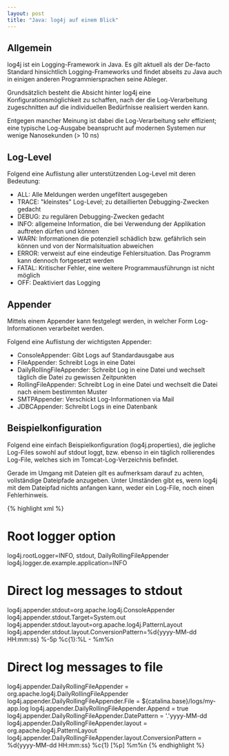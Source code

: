```yaml
---
layout: post
title: "Java: log4j auf einem Blick"
---
```




## Allgemein
log4j ist ein Logging-Framework in Java. Es gilt aktuell als der De-facto Standard hinsichtlich Logging-Frameworks und findet abseits zu Java auch in einigen anderen Programmiersprachen seine Ableger.

Grundsätzlich besteht die Absicht hinter log4j eine Konfigurationsmöglichkeit zu schaffen, nach der die Log-Verarbeitung zugeschnitten auf die individuellen Bedürfnisse realisiert werden kann.

Entgegen mancher Meinung ist dabei die Log-Verarbeitung sehr effizient; eine typische Log-Ausgabe beansprucht auf modernen Systemen nur wenige Nanosekunden (> 10 ns)

## Log-Level

Folgend eine Auflistung aller unterstützenden Log-Level mit deren Bedeutung:

- ALL: Alle Meldungen werden ungefiltert ausgegeben
- TRACE: "kleinstes" Log-Level; zu detaillierten Debugging-Zwecken gedacht
- DEBUG: zu regulären Debugging-Zwecken gedacht
- INFO: allgemeine Information, die bei Verwendung der Applikation auftreten dürfen und können
- WARN:  Informationen die potenziell schädlich bzw. gefährlich sein können und von der Normalsituation abweichen
- ERROR: verweist auf eine eindeutige Fehlersituation. Das Programm kann dennoch fortgesetzt werden
- FATAL: Kritischer Fehler, eine weitere Programmausführungn ist nicht möglich
- OFF: Deaktiviert das Logging

## Appender

Mittels einem Appender kann festgelegt werden, in welcher Form Log-Informationen verarbeitet werden.

Folgend eine Auflistung der wichtigsten Appender:

- ConsoleAppender: Gibt Logs auf Standardausgabe aus
- FileAppender: Schreibt Logs in eine Datei
- DailyRollingFileAppender: Schreibt Log in eine Datei und wechselt täglich die Datei zu gewissen Zeitpunkten
- RollingFileAppender: Schreibt Log in eine Datei und wechselt die Datei nach einem bestimmten Muster
- SMTPAppender: Verschickt Log-Informationen via Mail
- JDBCAppender: Schreibt Logs in eine Datenbank

## Beispielkonfiguration

Folgend eine einfach Beispielkonfiguration (log4j.properties), die jegliche Log-Files sowohl auf stdout loggt, bzw. ebenso in ein täglich rollierendes Log-File, welches sich im Tomcat-Log-Verzeichnis befindet.

Gerade im Umgang mit Dateien gilt es aufmerksam darauf zu achten, vollständige Dateipfade anzugeben. Unter Umständen gibt es, wenn log4j mit dem Dateipfad nichts anfangen kann, weder ein Log-File, noch einen Fehlerhinweis.

{% highlight xml %}
# Root logger option
log4j.rootLogger=INFO, stdout, DailyRollingFileAppender
log4j.logger.de.example.application=INFO 

# Direct log messages to stdout
log4j.appender.stdout=org.apache.log4j.ConsoleAppender
log4j.appender.stdout.Target=System.out
log4j.appender.stdout.layout=org.apache.log4j.PatternLayout
log4j.appender.stdout.layout.ConversionPattern=%d{yyyy-MM-dd HH:mm:ss} %-5p %c{1}:%L - %m%n

# Direct log messages to file
log4j.appender.DailyRollingFileAppender = org.apache.log4j.DailyRollingFileAppender
log4j.appender.DailyRollingFileAppender.File = ${catalina.base}/logs/my-app.log
log4j.appender.DailyRollingFileAppender.Append = true
log4j.appender.DailyRollingFileAppender.DatePattern = '.'yyyy-MM-dd
log4j.appender.DailyRollingFileAppender.layout = org.apache.log4j.PatternLayout
log4j.appender.DailyRollingFileAppender.layout.ConversionPattern = %d{yyyy-MM-dd HH:mm:ss} %c{1} [%p] %m%n
{% endhighlight %}
